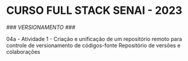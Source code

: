 # CURSO FULL STACK SENAI - 2023 #

*### VERSIONAMENTO ###*

04a - Atividade 1 - Criação e unificação de um repositório remoto para controle de versionamento de códigos-fonte
Repositório de versões e colaborações
